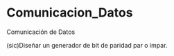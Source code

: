 Comunicacion_Datos
==================

Comunicación de Datos

(sic)Diseñar un generador de bit de paridad par o impar.


